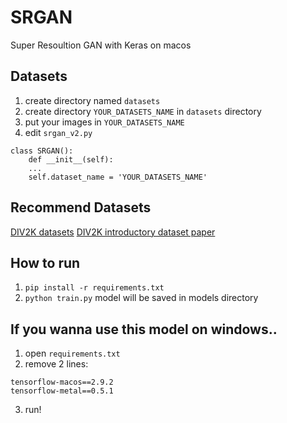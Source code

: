 # SRGAN
Super Resoultion GAN with Keras on macos

## Datasets
1. create directory named `datasets`
2. create directory `YOUR_DATASETS_NAME` in `datasets` directory
3. put your images in `YOUR_DATASETS_NAME`
4. edit `srgan_v2.py`
```
class SRGAN():
    def __init__(self):
    ...
    self.dataset_name = 'YOUR_DATASETS_NAME'
```

## Recommend Datasets
[DIV2K datasets](https://data.vision.ee.ethz.ch/cvl/DIV2K/)
[DIV2K introductory dataset paper](https://people.ee.ethz.ch/~timofter/publications/Agustsson-CVPRW-2017.pdf)


## How to run
1. `pip install -r requirements.txt`
2. `python train.py`
model will be saved in models directory

## If you wanna use this model on windows..
1. open `requirements.txt`
2. remove 2 lines:
```
tensorflow-macos==2.9.2
tensorflow-metal==0.5.1
```
3. run!
